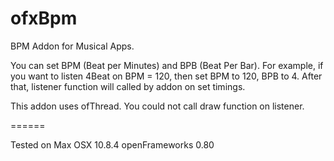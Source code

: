 ofxBpm
======


BPM Addon for Musical Apps. 


You can set BPM (Beat per Minutes)  and BPB (Beat Per Bar).
For example, if you want to listen 4Beat on BPM = 120, 
then set BPM to 120, BPB to 4.
After that, listener function will called by addon on set timings.


This addon uses ofThread. 
You could not call draw function on listener.


======


Tested on 
Max OSX 10.8.4
openFrameworks 0.80
